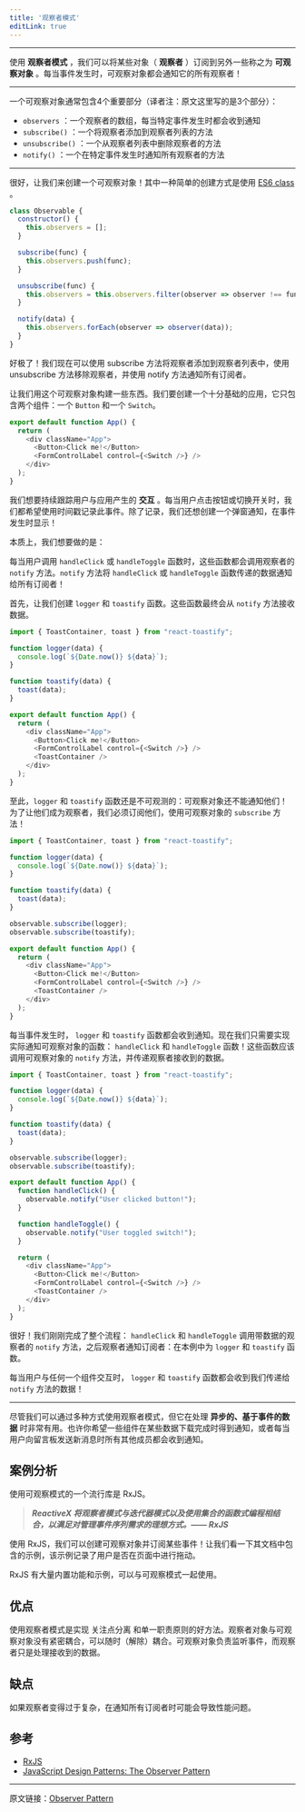 ```yaml
---
title: '观察者模式'
editLink: true
---
```


<script
  setup
>
import ArticleTitle from '../components/ArticleTitle.vue'
import BiliBili from '../components/BiliBili.vue'
import CodePreview from '../components/CodePreview.vue'

const codes = [
  `import React from "react";
import { Button, Switch, FormControlLabel } from "@material-ui/core";
import { ToastContainer, toast } from "react-toastify";
import observable from "./Observable";

function handleClick() {
  observable.notify("User clicked button!");
}

function handleToggle() {
  observable.notify("User toggled switch!");
}

function logger(data) {
  console.log(\`\${Date.now()} \${data}\`);
}

function toastify(data) {
  toast(data, {
    position: toast.POSITION.BOTTOM_RIGHT,
    closeButton: false,
    autoClose: 2000
  });
}

observable.subscribe(logger);
observable.subscribe(toastify);

export default function App() {
  return (
    <div className="App">
      <Button variant="contained" onClick={handleClick}>
        Click me!
      </Button>
      <FormControlLabel
        control={<Switch name="" onChange={handleToggle} />}
        label="Toggle me!"
      />
      <ToastContainer />
    </div>
  );
}`,
  `import React from "react";
import ReactDOM from "react-dom";
import { fromEvent, merge } from "rxjs";
import { sample, mapTo } from "rxjs/operators";

import "./styles.css";

merge(
  fromEvent(document, "mousedown").pipe(mapTo(false)),
  fromEvent(document, "mousemove").pipe(mapTo(true))
)
  .pipe(sample(fromEvent(document, "mouseup")))
  .subscribe(isDragging => {
    console.log("Were you dragging?", isDragging);
  });

ReactDOM.render(
  <div className="App">Click or drag anywhere and check the console!</div>,
  document.getElementById("root")
);`
]

</script>

<!-- 
Observer Pattern
Use observables to notify subscribers when an event occurs
-->

<article-title
  title="观察者模式"
  sub="当一个事件发生时使用可观察对象通知观察者"
/>

---

<!-- With the **observer pattern**, we can subscribe certain objects, the **observers**, to another object, called the **observable**. Whenever an event occurs, the observable notifies all its observers! -->

使用 **观察者模式** ，我们可以将某些对象（ **观察者** ）订阅到另外一些称之为 **可观察对象** 。每当事件发生时，可观察对象都会通知它的所有观察者！

---

<!-- An observable object usually contains 3 important parts: -->

一个可观察对象通常包含4个重要部分（译者注：原文这里写的是3个部分）：

<!-- - `observers` : an array of observers that will get notified whenever a specific event occurs
- `subscribe()` : a method in order to add observers to the observers list
- `unsubscribe()` : a method in order to remove observers from the observers list
- `notify()` : a method to notify all observers whenever a specific event occurs -->

- `observers` ：一个观察者的数组，每当特定事件发生时都会收到通知
- `subscribe()` ：一个将观察者添加到观察者列表的方法
- `unsubscribe()` ：一个从观察者列表中删除观察者的方法
- `notify()` ：一个在特定事件发生时通知所有观察者的方法

---

<!-- Perfect, let’s create an observable! An easy way of creating one, is by using an [ES6 class](https://developer.mozilla.org/en-US/docs/Web/JavaScript/Reference/Classes). -->

很好，让我们来创建一个可观察对象！其中一种简单的创建方式是使用 [ES6 class](https://developer.mozilla.org/en-US/docs/Web/JavaScript/Reference/Classes) 。

```JavaScript
class Observable {
  constructor() {
    this.observers = [];
  }

  subscribe(func) {
    this.observers.push(func);
  }

  unsubscribe(func) {
    this.observers = this.observers.filter(observer => observer !== func);
  }

  notify(data) {
    this.observers.forEach(observer => observer(data));
  }
}
```

<!-- Awesome! We can now add observers to the list of observers with the subscribe method, remove the observers with the unsubscribe method, and notify all subscribes with the notify method. -->

好极了！我们现在可以使用 subscribe 方法将观察者添加到观察者列表中，使用 unsubscribe 方法移除观察者，并使用 notify 方法通知所有订阅者。

<!-- Let’s build something with this observable. We have a very basic app that only consists of two components: a `Button`, and a `Switch`. -->

让我们用这个可观察对象构建一些东西。我们要创建一个十分基础的应用，它只包含两个组件：一个 `Button` 和一个 `Switch`。

```JavaScript
export default function App() {
  return (
    <div className="App">
      <Button>Click me!</Button>
      <FormControlLabel control={<Switch />} />
    </div>
  );
}
```

<!-- We want to keep track of the **user interaction** with the application. Whenever a user either clicks the button or toggles the switch, we want to log this event with the timestamp. Besides logging it, we also want to create a toast notification that shows up whenever an event occurs! -->

我们想要持续跟踪用户与应用产生的 **交互** 。每当用户点击按钮或切换开关时，我们都希望使用时间戳记录此事件。除了记录，我们还想创建一个弹窗通知，在事件发生时显示！

<!-- Essentially, what we want to do is the following: -->

本质上，我们想要做的是：

<bili-bili
  video="//player.bilibili.com/player.html?aid=514859680&bvid=BV1Vg411D7bT&cid=811924586&page=1"
/>

<!-- Whenever the user invokes the `handleClick` or `handleToggle` function, the functions invoke the `notify` method on the observer. The `notify` method notifies all subscribers with the data that was passed by the `handleClick` or `handleToggle` function! -->

每当用户调用 `handleClick` 或 `handleToggle` 函数时，这些函数都会调用观察者的 `notify` 方法。`notify` 方法将 `handleClick` 或 `handleToggle` 函数传递的数据通知给所有订阅者！

<!-- First, let's create the `logger` and `toastify` functions. These functions will eventually receive `data` from the `notify` method. -->

首先，让我们创建 `logger` 和 `toastify` 函数。这些函数最终会从 `notify` 方法接收数据。

```JavaScript
import { ToastContainer, toast } from "react-toastify";

function logger(data) {
  console.log(`${Date.now()} ${data}`);
}

function toastify(data) {
  toast(data);
}

export default function App() {
  return (
    <div className="App">
      <Button>Click me!</Button>
      <FormControlLabel control={<Switch />} />
      <ToastContainer />
    </div>
  );
}
```

<!-- Currently, the `logger` and `toastify` functions are unaware of observable: the observable can't notify them yet! In order to make them observers, we’d have to subscribe them, using the `subscribe` method on the observable! -->

至此，`logger` 和 `toastify` 函数还是不可观测的：可观察对象还不能通知他们！为了让他们成为观察者，我们必须订阅他们，使用可观察对象的 `subscribe` 方法！

```JavaScript
import { ToastContainer, toast } from "react-toastify";

function logger(data) {
  console.log(`${Date.now()} ${data}`);
}

function toastify(data) {
  toast(data);
}

observable.subscribe(logger);
observable.subscribe(toastify);

export default function App() {
  return (
    <div className="App">
      <Button>Click me!</Button>
      <FormControlLabel control={<Switch />} />
      <ToastContainer />
    </div>
  );
}
```

<!-- Whenever an event occurs, the `logger` and `toastify` functions will get notified. Now we just need to implement the functions that actually notify the observable: the `handleClick` and `handleToggle` functions! These functions should invoke the `notify` method on the observable, and pass the data that the observers should receive. -->

每当事件发生时， `logger` 和 `toastify` 函数都会收到通知。现在我们只需要实现实际通知可观察对象的函数： `handleClick` 和 `handleToggle` 函数！这些函数应该调用可观察对象的 `notify` 方法，并传递观察者接收到的数据。

```JavaScript
import { ToastContainer, toast } from "react-toastify";

function logger(data) {
  console.log(`${Date.now()} ${data}`);
}

function toastify(data) {
  toast(data);
}

observable.subscribe(logger);
observable.subscribe(toastify);

export default function App() {
  function handleClick() {
    observable.notify("User clicked button!");
  }

  function handleToggle() {
    observable.notify("User toggled switch!");
  }

  return (
    <div className="App">
      <Button>Click me!</Button>
      <FormControlLabel control={<Switch />} />
      <ToastContainer />
    </div>
  );
}
```

<!-- Awesome! We just finished the entire flow: `handleClick` and `handleToggle` invoke the `notify` method on the observer with the data, after which the observer notifies the subscribers: the `logger` and `toastify` functions in this case. -->

很好！我们刚刚完成了整个流程： `handleClick` 和 `handleToggle` 调用带数据的观察者的 `notify` 方法，之后观察者通知订阅者：在本例中为 `logger` 和 `toastify` 函数。

<!-- Whenever a user interacts with either of the components, both the `logger` and the `toastify` functions will get notified with the data that we passed to the `notify` method! -->

每当用户与任何一个组件交互时， `logger` 和 `toastify` 函数都会收到我们传递给 `notify` 方法的数据！

<code-preview
  :code="codes[0]"
  preview="https://codesandbox.io/embed/quizzical-sinoussi-md8k5?expanddevtools=1&view=preview&hidenavigation=1&theme=darkcodemirror=1&runonclick=1"
/>

---

<!-- Although we can use the observer pattern in many ways, it can be very useful when working with **asynchronous, event-based data**. Maybe you want certain components to get notified whenever certain data has finished downloading, or whenever users sent new messages to a message board and all other members should get notified. -->

尽管我们可以通过多种方式使用观察者模式，但它在处理 **异步的、基于事件的数据** 时非常有用。也许你希望一些组件在某些数据下载完成时得到通知，或者每当用户向留言板发送新消息时所有其他成员都会收到通知。

## 案例分析

<!-- A popular library that uses the observable pattern is RxJS. -->

使用可观察模式的一个流行库是 RxJS。

<!-- > ***"ReactiveX combines the Observer pattern with the Iterator pattern and functional programming with collections to fill the need for an ideal way of managing sequences of events. - RxJS"*** -->

> ***ReactiveX 将观察者模式与迭代器模式以及使用集合的函数式编程相结合，以满足对管理事件序列需求的理想方式。—— RxJS***

<!-- With RxJS, we can create observables and subscribe to certain events! Let’s look at an example that’s covered in their documentation, which logs whether a user was dragging in the document or not. -->

使用 RxJS，我们可以创建可观察对象并订阅某些事件！让我们看一下其文档中包含的示例，该示例记录了用户是否在页面中进行拖动。

<code-preview
  :code="codes[1]"
  preview="https://codesandbox.io/embed/stoic-turing-kqq9z?expanddevtools=0&view=preview&hidenavigation=1&theme=darkcodemirror=1&runonclick=1"
/>

<!-- RxJS has tons of built-in features and examples that work with the observable pattern. -->

RxJS 有大量内置功能和示例，可以与可观察模式一起使用。

## 优点

<!-- Using the observer pattern is a great way to enforce <span class="pink">separation of concerns</span> and the single-responsiblity principle. The observer objects aren’t tightly coupled to the observable object, and can be (de)coupled at any time. The observable object is responsible for monitoring the events, while the observers simply handle the received data. -->

使用观察者模式是实现 <span class="pink">关注点分离</span> 和单一职责原则的好方法。观察者对象与可观察对象没有紧密耦合，可以随时（解除）耦合。可观察对象负责监听事件，而观察者只是处理接收到的数据。

## 缺点

<!-- If an observer becomes too complex, it may cause performance issues when notifying all subscribers. -->

如果观察者变得过于复杂，在通知所有订阅者时可能会导致性能问题。

## 参考

- [RxJS](https://rxjs-dev.firebaseapp.com/)
- [JavaScript Design Patterns: The Observer Pattern](https://www.sitepoint.com/javascript-design-patterns-observer-pattern/)

---

原文链接：[Observer Pattern](https://www.patterns.dev/posts/observer-pattern/)

